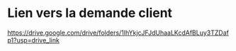 # Lien vers la demande client

https://drive.google.com/drive/folders/1IhYkjcJFJdUhaaLKcdAfBLuy3TZDafp1?usp=drive_link
